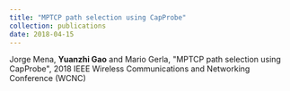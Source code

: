 ```yaml
---
title: "MPTCP path selection using CapProbe"
collection: publications
date: 2018-04-15
---
```

Jorge Mena, **Yuanzhi Gao** and Mario Gerla, "MPTCP path selection using CapProbe", 2018 IEEE Wireless Communications and Networking Conference (WCNC)
